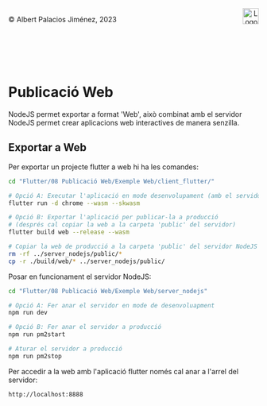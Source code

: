 <div style="display: flex; width: 100%;">
    <div style="flex: 1; padding: 0px;">
        <p>© Albert Palacios Jiménez, 2023</p>
    </div>
    <div style="flex: 1; padding: 0px; text-align: right;">
        <img src="./assets/ieti.png" height="32" alt="Logo de IETI" style="max-height: 32px;">
    </div>
</div>
<br/>

<br/>
<center><img src="./assets/dartlogo.png" style="max-height: 75px" alt="">
<br/></center>
<br/>
<br/>

# Publicació Web

NodeJS permet exportar a format 'Web', això combinat amb el servidor NodeJS permet crear aplicacions web interactives de manera senzilla.

## Exportar a Web

Per exportar un projecte flutter a web hi ha les comandes:

```bash
cd "Flutter/08 Publicació Web/Exemple Web/client_flutter/"

# Opció A: Executar l'aplicació en mode desenvolupament (amb el servidor funcionant)
flutter run -d chrome --wasm --skwasm

# Opció B: Exportar l'aplicació per publicar-la a producció 
# (després cal copiar la web a la carpeta 'public' del servidor)
flutter build web --release --wasm

# Copiar la web de producció a la carpeta 'public' del servidor NodeJS
rm -rf ../server_nodejs/public/*
cp -r ./build/web/* ../server_nodejs/public/
```

Posar en funcionament el servidor NodeJS:

```bash
cd "Flutter/08 Publicació Web/Exemple Web/server_nodejs"

# Opció A: Fer anar el servidor en mode de desenvoluapment
npm run dev

# Opció B: Fer anar el servidor a producció
npm run pm2start

# Aturar el servidor a producció
npm run pm2stop
```

Per accedir a la web amb l'aplicació flutter només cal anar a l'arrel del servidor:

```text
http://localhost:8888
```

